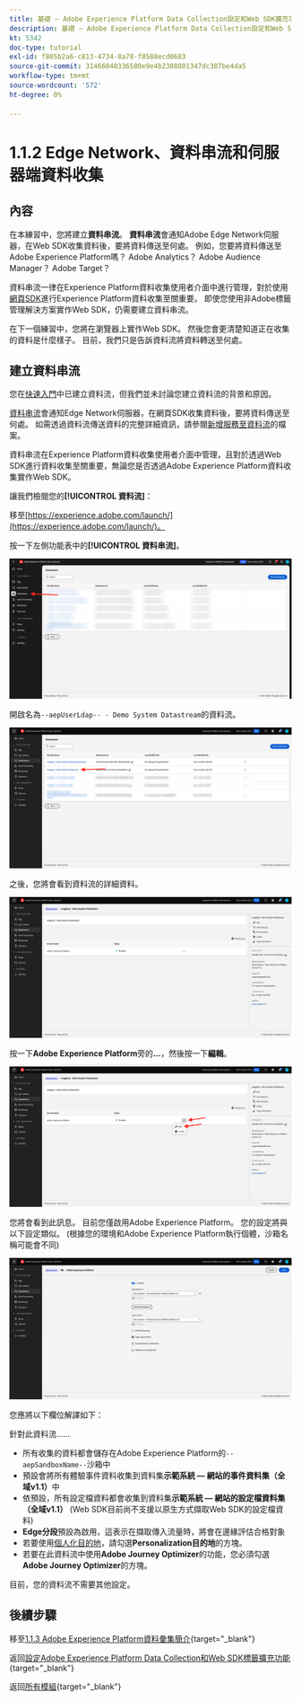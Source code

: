 ```yaml
---
title: 基礎 — Adobe Experience Platform Data Collection設定和Web SDK擴充功能 — Edge Network、資料串流和伺服器端資料收集
description: 基礎 — Adobe Experience Platform Data Collection設定和Web SDK擴充功能 — Edge Network、資料串流和伺服器端資料收集
kt: 5342
doc-type: tutorial
exl-id: f805b2a6-c813-4734-8a78-f8588ecd0683
source-git-commit: 31466040336580e9e4b2308801347dc387be4da5
workflow-type: tm+mt
source-wordcount: '572'
ht-degree: 0%

---
```


# 1.1.2 Edge Network、資料串流和伺服器端資料收集

## 內容

在本練習中，您將建立&#x200B;**資料串流**。 **資料串流**&#x200B;會通知Adobe Edge Network伺服器，在Web SDK收集資料後，要將資料傳送至何處。 例如，您要將資料傳送至Adobe Experience Platform嗎？ Adobe Analytics？ Adobe Audience Manager？ Adobe Target？

資料串流一律在Experience Platform資料收集使用者介面中進行管理，對於使用[網頁SDK](https://experienceleague.adobe.com/zh-hant/docs/experience-platform/web-sdk/home)進行Experience Platform資料收集至關重要。 即使您使用非Adobe標籤管理解決方案實作Web SDK，仍需要建立資料串流。

在下一個練習中，您將在瀏覽器上實作Web SDK。 然後您會更清楚知道正在收集的資料是什麼樣子。 目前，我們只是告訴資料流將資料轉送至何處。

## 建立資料串流

您在[快速入門](./../../../../modules/getting-started/gettingstarted/ex2.md)中已建立資料流，但我們並未討論您建立資料流的背景和原因。

[資料串流](https://experienceleague.adobe.com/zh-hant/docs/experience-platform/datastreams/overview)會通知Edge Network伺服器，在網頁SDK收集資料後，要將資料傳送至何處。 如需透過資料流傳送資料的完整詳細資訊，請參閱[新增服務至資料流](https://experienceleague.adobe.com/zh-hant/docs/experience-platform/datastreams/configure#add-services)的檔案。

資料串流在Experience Platform資料收集使用者介面中管理，且對於透過Web SDK進行資料收集至關重要，無論您是否透過Adobe Experience Platform資料收集實作Web SDK。

讓我們檢閱您的&#x200B;**[!UICONTROL 資料流]**：

移至[https://experience.adobe.com/launch/](https://experience.adobe.com/launch/)。

按一下左側功能表中的&#x200B;**[!UICONTROL 資料串流]**。

![按一下左側導覽中的[資料流]圖示](./images/edgeconfig1.png)

開啟名為`--aepUserLdap-- - Demo System Datastream`的資料流。

![命名資料流並儲存](./images/edgeconfig2.png)

之後，您將會看到資料流的詳細資料。

![命名資料流並儲存](./images/edgecfg1.png)

按一下&#x200B;**Adobe Experience Platform**&#x200B;旁的&#x200B;**...**，然後按一下&#x200B;**編輯**。

![命名資料流並儲存](./images/edgecfg1a.png)

您將會看到此訊息。 目前您僅啟用Adobe Experience Platform。 您的設定將與以下設定類似。 (根據您的環境和Adobe Experience Platform執行個體，沙箱名稱可能會不同)

![命名資料流並儲存](./images/edgecfg2.png)

您應將以下欄位解譯如下：

針對此資料流……

- 所有收集的資料都會儲存在Adobe Experience Platform的`--aepSandboxName--`沙箱中
- 預設會將所有體驗事件資料收集到資料集&#x200B;**示範系統 — 網站的事件資料集（全域v1.1）**&#x200B;中
- 依預設，所有設定檔資料都會收集到資料集&#x200B;**示範系統 — 網站的設定檔資料集（全域v1.1）** (Web SDK目前尚不支援以原生方式擷取Web SDK的設定檔資料)
- **Edge分段**&#x200B;預設為啟用，這表示在擷取傳入流量時，將會在邊緣評估合格對象
- 若要使用[個人化目的地](https://experienceleague.adobe.com/zh-hant/docs/experience-platform/destinations/catalog/personalization/overview)，請勾選&#x200B;**Personalization目的地**&#x200B;的方塊。
- 若要在此資料流中使用&#x200B;**Adobe Journey Optimizer**&#x200B;的功能，您必須勾選&#x200B;**Adobe Journey Optimizer**&#x200B;的方塊。

目前，您的資料流不需要其他設定。

## 後續步驟

移至[1.1.3 Adobe Experience Platform資料彙集簡介](./ex3.md){target="_blank"}

返回[設定Adobe Experience Platform Data Collection和Web SDK標籤擴充功能](./data-ingestion-launch-web-sdk.md){target="_blank"}

返回[所有模組](./../../../../overview.md){target="_blank"}
